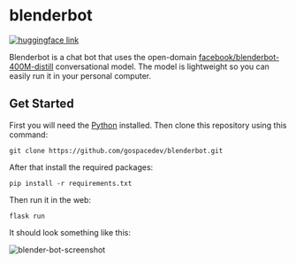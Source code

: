 # blenderbot

[![huggingface link](https://img.shields.io/badge/Open_in-Hugging_Face_Spaces-yellow)](https://huggingface.co/spaces/gospacedev/blenderbot)

Blenderbot is a chat bot that uses the open-domain [facebook/blenderbot-400M-distill](https://huggingface.co/facebook/blenderbot-400M-distill) conversational model. The model is lightweight so you can easily run it in your personal computer.

## Get Started

First you will need the [Python](https://www.python.org/) installed. Then clone this repository using this command:

```
git clone https://github.com/gospacedev/blenderbot.git
```

After that install the required packages:

```
pip install -r requirements.txt
```

Then run it in the web:
```
flask run
```

It should look something like this:

![blender-bot-screenshot](https://raw.githubusercontent.com/gospacedev/blenderbot/main/blender-bot-screenshot.png)
